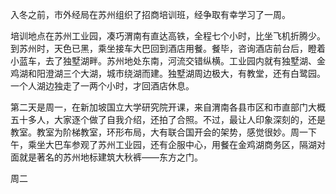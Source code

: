 入冬之前，市外经局在苏州组织了招商培训班，经争取有幸学习了一周。

培训地点在苏州工业园，凑巧渭南有直达高铁，全程七个小时，比坐飞机折腾少。到苏州时，天色已黑，乘坐接车大巴回到酒店用餐。餐毕，咨询酒店前台后，瞪着小蓝车，去了独墅湖畔。苏州地处东南，河流交错纵横。工业园内就有独墅湖、金鸡湖和阳澄湖三个大湖，城市绕湖而建。独墅湖周边极大，有教堂，还有白鹭园。一个人湖边独走了一两个小时，才回酒店休息。

第二天是周一，在新加坡国立大学研究院开课，来自渭南各县市区和市直部门大概五十多人，大家逐个做了自我介绍，还拍了合照。不过，最让人印象深刻的，还是教室。教室为阶梯教室，环形布局，大有联合国开会的架势，感觉很妙。周一下午，乘坐大巴车参观了苏州工业园，还有企服中心，用餐在金鸡湖商务区，隔湖对面就是著名的苏州地标建筑大秋裤——东方之门。

周二


